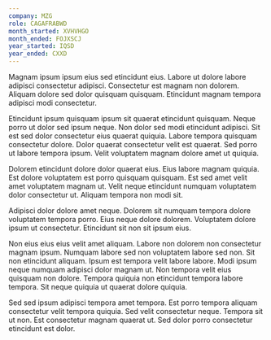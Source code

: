 ```yaml
---
company: MZG
role: CAGAFRABWD
month_started: XVHVHGO
month_ended: FOJXSCJ
year_started: IQSD
year_ended: CXXD
---
```


Magnam ipsum ipsum eius sed etincidunt eius. Labore ut dolore labore adipisci consectetur adipisci. Consectetur est magnam non dolorem. Aliquam dolore sed dolor quisquam quisquam. Etincidunt magnam tempora adipisci modi consectetur.

Etincidunt ipsum quisquam ipsum sit quaerat etincidunt quisquam. Neque porro ut dolor sed ipsum neque. Non dolor sed modi etincidunt adipisci. Sit est sed dolor consectetur eius quaerat quiquia. Labore tempora quisquam consectetur dolore. Dolor quaerat consectetur velit est quaerat. Sed porro ut labore tempora ipsum. Velit voluptatem magnam dolore amet ut quiquia.

Dolorem etincidunt dolore dolor quaerat eius. Eius labore magnam quiquia. Est dolore voluptatem est porro quisquam quisquam. Est sed amet velit amet voluptatem magnam ut. Velit neque etincidunt numquam voluptatem dolor consectetur ut. Aliquam tempora non modi sit.

Adipisci dolor dolore amet neque. Dolorem sit numquam tempora dolore voluptatem tempora porro. Eius neque dolore dolorem. Voluptatem dolore ipsum ut consectetur. Etincidunt sit non sit ipsum eius.

Non eius eius eius velit amet aliquam. Labore non dolorem non consectetur magnam ipsum. Numquam labore sed non voluptatem labore sed non. Sit non etincidunt aliquam. Ipsum est tempora velit labore labore. Modi ipsum neque numquam adipisci dolor magnam ut. Non tempora velit eius quisquam non dolore. Tempora quiquia non etincidunt tempora labore tempora. Sit neque quiquia ut quaerat dolore quiquia.

Sed sed ipsum adipisci tempora amet tempora. Est porro tempora aliquam consectetur velit tempora quiquia. Sed velit consectetur neque. Tempora sit ut non. Est consectetur magnam quaerat ut. Sed dolor porro consectetur etincidunt est dolor.
    